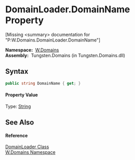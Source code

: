 DomainLoader.DomainName Property
================================
  
[Missing &lt;summary> documentation for "P:W.Domains.DomainLoader.DomainName"]


  **Namespace:**  [W.Domains][1]  
  **Assembly:**  Tungsten.Domains (in Tungsten.Domains.dll)

Syntax
------

```csharp
public string DomainName { get; }
```

#### Property Value
Type: [String][2]

See Also
--------

#### Reference
[DomainLoader Class][3]  
[W.Domains Namespace][1]  

[1]: ../README.md
[2]: http://msdn.microsoft.com/en-us/library/s1wwdcbf
[3]: README.md
[4]: ../../_icons/Help.png